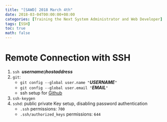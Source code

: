 ```yaml
---
title: "[SAWD] 2018 March 4th"
date: 2018-03-04T00:00:00+08:00
categories: [Training the Next System Administrator and Web Developer]
tags: [SSH]
toc: true
math: false
---
```


# Remote Connection with SSH

1.	`ssh `***username***`@`***hostaddress***
2.	`git`:
	-   `git config --global user.name "`***USERNAME***`"`
	-   `git config --global user.email "`***EMAIL***`"`
	-   ssh setup for [Github](https://github.com/)
3.  `ssh-keygen`
4.  `sshd`: public private Key setup, disabling password authentication
    -   `.ssh` permissions: `700`
    -   `.ssh/authorized_keys` permissions: `644`
